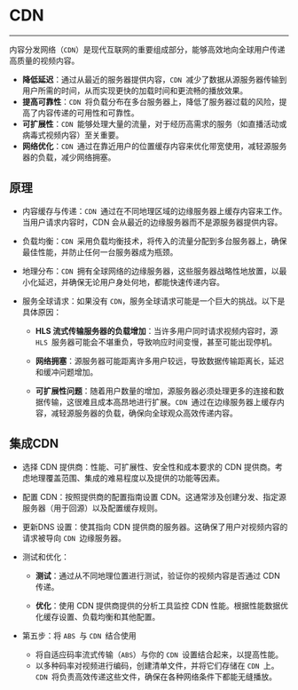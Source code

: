 # CDN

---

​		内容分发网络（`CDN`）是现代互联网的重要组成部分，能够高效地向全球用户传递高质量的视频内容。

- **降低延迟**：通过从最近的服务器提供内容，`CDN `减少了数据从源服务器传输到用户所需的时间，从而实现更快的加载时间和更流畅的播放效果。
- **提高可靠性**：`CDN `将负载分布在多台服务器上，降低了服务器过载的风险，提高了内容传递的可用性和可靠性。
- **可扩展性**：`CDN `能够处理大量的流量，对于经历高需求的服务（如直播活动或病毒式视频内容）至关重要。
- **网络优化**：`CDN `通过在靠近用户的位置缓存内容来优化带宽使用，减轻源服务器的负载，减少网络拥塞。

## 原理

- 内容缓存与传递：`CDN `通过在不同地理区域的边缘服务器上缓存内容来工作。当用户请求内容时，CDN 会从最近的边缘服务器而不是源服务器提供内容。

- 负载均衡：`CDN `采用负载均衡技术，将传入的流量分配到多台服务器上，确保最佳性能，并防止任何一台服务器成为瓶颈。

- 地理分布：`CDN `拥有全球网络的边缘服务器，这些服务器战略性地放置，以最小化延迟，并确保无论用户身处何地，都能快速传递内容。

- 服务全球请求：如果没有 `CDN`，服务全球请求可能是一个巨大的挑战。以下是具体原因：

  - **HLS 流式传输服务器的负载增加**：当许多用户同时请求视频内容时，源 `HLS `服务器可能会不堪重负，导致响应时间变慢，甚至可能出现停机。

  - **网络拥塞**：源服务器可能距离许多用户较远，导致数据传输距离长，延迟和缓冲问题增加。

  - **可扩展性问题**：随着用户数量的增加，源服务器必须处理更多的连接和数据传输，这很难且成本高昂地进行扩展。`CDN `通过在边缘服务器上缓存内容，减轻源服务器的负载，确保向全球观众高效传递内容。



## 集成CDN

- 选择 CDN 提供商：性能、可扩展性、安全性和成本要求的 CDN 提供商。考虑地理覆盖范围、集成的难易程度以及提供的功能等因素。

- 配置 CDN：按照提供商的配置指南设置 CDN。这通常涉及创建分发、指定源服务器（用于回源）以及配置缓存规则。

- 更新DNS 设置：使其指向 CDN 提供商的服务器。这确保了用户对视频内容的请求被导向 `CDN `边缘服务器。

- 测试和优化：

  - **测试**：通过从不同地理位置进行测试，验证你的视频内容是否通过 CDN 传递。

  - **优化**：使用 CDN 提供商提供的分析工具监控 CDN 性能。根据性能数据优化缓存设置、负载均衡和其他配置。

- 第五步：将 `ABS `与 `CDN `结合使用

  - 将自适应码率流式传输（`ABS`）与你的 ``CDN ``设置结合起来，以提高性能。
  - 以多种码率对视频进行编码，创建清单文件，并将它们存储在 `CDN `上。`CDN `将负责高效传递这些文件，确保在各种网络条件下都能无缝播放。